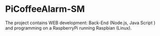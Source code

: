 # PiCoffeeAlarm-SM

The project contains WEB development: Back-End (Node.js, Java Script ) and programming on a RaspberryPi running Raspbian (Linux).
